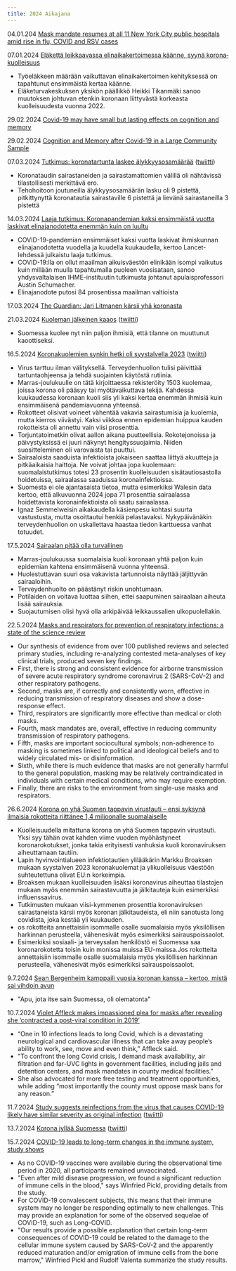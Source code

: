 ```yaml
---
title: 2024 Aikajana
---
```


04.01.204 [Mask mandate resumes at all 11 New York City public hospitals amid rise in flu, COVID and RSV cases](https://abc7ny.com/nyc-hospitals-mask-mandates-covid-flu/14265768/)

07.01.2024 [Eläkettä leikkaavassa elin­­aika­kertoimessa käänne, syynä korona­kuolleisuus](https://www.hs.fi/politiikka/art-2000010103585.html)
* Työeläkkeen määrään vaikuttavan elinaikakertoimen kehityksessä on tapahtunut ensimmäistä kertaa käänne. 
* Eläketurvakeskuksen yksikön päällikkö Heikki Tikanmäki sanoo muutoksen johtuvan etenkin koronaan liittyvästä korkeasta kuolleisuudesta vuonna 2022.

29.02.2024 [Covid-19 may have small but lasting effects on cognition and memory](https://www.imperial.nhs.uk/about-us/news/covid-may-have-small-but-lasting-effects-on-cognition-and-memory)

29.02.2024 [Cognition and Memory after Covid-19 in a Large Community Sample](https://www.nejm.org/doi/full/10.1056/NEJMoa2311330)

07.03.2024 [Tutkimus: koronatartunta laskee älykkyysosamäärää](https://www.is.fi/kotimaa/art-2000010274606.html) ([twiitti](https://twitter.com/iltasanomat/status/1765668745702486131))
* Koronataudin sairastaneiden ja sairastamattomien välillä oli nähtävissä tilastollisesti merkittävä ero.
* Tehohoitoon joutuneilla älykkyysosamäärän lasku oli 9 pistettä, pitkittynyttä koronatautia sairastaville 6 pistettä ja lievänä sairastaneilla 3 pistettä

14.03.2024 [Laaja tutkimus: Koronapandemian kaksi ensimmäistä vuotta laskivat elinajanodotetta enemmän kuin on luultu](https://yle.fi/a/74-20079095)
* COVID-19-pandemian ensimmäiset kaksi vuotta laskivat ihmiskunnan elinajanodotetta vuodella ja kuudella kuukaudella, kertoo Lancet-lehdessä julkaistu laaja tutkimus.
* COVID-19:lla on ollut maailman aikuisväestön elinikään isompi vaikutus kuin millään muulla tapahtumalla puoleen vuosisataan, sanoo yhdysvaltalaisen IHME-instituutin tutkimusta johtanut apulaisprofessori Austin Schumacher.
* Elinajanodote putosi 84 prosentissa maailman valtioista

17.03.2024 [The Guardian: Jari Litmanen kärsii yhä koronasta](https://www.hs.fi/urheilu/art-2000010299934.html)

21.03.2024 [Kuoleman jälkeinen kaaos](https://www.is.fi/kotimaa/art-2000010240196.html) ([twiitti](https://twitter.com/iltasanomat/status/1770661765040558563))
* Suomessa kuolee nyt niin paljon ihmisiä, että tilanne on muuttunut kaoottiseksi.

16.5.2024 [Koronakuolemien synkin hetki oli syystalvella 2023](https://www.laakarilehti.fi/mielipide/koronakuolemien-synkin-hetki-oli-syystalvella-2023/?public=8a3ea570ce9da292c9a1783caa841229) ([twiitti](https://x.com/Laakarilehti/status/1791005053202952639))
* Virus tarttuu ilman välityksellä. Terveydenhuollon tulisi päivittää tartuntaohjeensa ja tehdä suojainten käytöstä rutiinia.
* Marras-joulukuulle on tätä kirjoittaessa rekisteröity 1503 kuolemaa, joissa korona oli pääsyy tai myötävaikuttava tekijä. Kahdessa kuukaudessa koronaan kuoli siis yli kaksi kertaa enemmän ihmisiä kuin ensimmäisenä pandemiavuonna yhteensä.
* Rokotteet olisivat voineet vähentää vakavia sairastumisia ja kuolemia, mutta kierros viivästyi. Kaksi viikkoa ennen epidemian huippua kauden rokotteista oli annettu vain viisi prosenttia.
* Torjuntatoimetkin olivat aallon aikana puutteellisia. Rokotejonoissa ja päivystyksissä ei juuri näkynyt hengityssuojaimia. Niiden suositteleminen oli varovaista tai puuttui.
* Sairaaloista saaduista infektioista jokaiseen saattaa liittyä akuutteja ja pitkäaikaisia haittoja. Ne voivat johtaa jopa kuolemaan: suomalaistutkimus totesi 23 prosentin kuolleisuuden sisätautiosastolla hoidetuissa, sairaalassa saaduissa koronainfektioissa.
* Suomesta ei ole ajantasaista tietoa, mutta esimerkiksi Walesin data kertoo, että alkuvuonna 2024 jopa 71 prosenttia sairaalassa hoidettavista koronainfektioista oli saatu sairaalassa.
* Ignaz Semmelweisin aikakaudella käsienpesu kohtasi suurta vastustusta, mutta osoittautui henkiä pelastavaksi. Nykypäivänäkin terveydenhuollon on uskallettava haastaa tiedon karttuessa vanhat totuudet.

17.5.2024 [Sairaalan pitää olla turvallinen](https://www.laakarilehti.fi/mielipide/sairaalan-pitaa-olla-turvallinen/?public=3bcbb9c57f804585592e55de3ce56f08)
* Marras-joulukuussa suomalaisia kuoli koronaan yhtä paljon kuin epidemian kahtena ensimmäisenä vuonna yhteensä.
* Huolestuttavan suuri osa vakavista tartunnoista näyttää jäljittyvän sairaaloihin.
* Terveydenhuolto on päästänyt riskin unohtumaan.
* Potilaiden on voitava luottaa siihen, ettei saapuminen sairaalaan aiheuta lisää sairauksia.
* Suojautumisen olisi hyvä olla arkipäivää leikkaussalien ulkopuolellakin.

22.5.2024 [Masks and respirators for prevention of respiratory infections: a state of the science review](https://pubmed.ncbi.nlm.nih.gov/38775460/)
* Our synthesis of evidence from over 100 published reviews and selected primary studies, including re-analyzing contested meta-analyses of key clinical trials, produced seven key findings. 
* First, there is strong and consistent evidence for airborne transmission of severe acute respiratory syndrome coronavirus 2 (SARS-CoV-2) and other respiratory pathogens.
* Second, masks are, if correctly and consistently worn, effective in reducing transmission of respiratory diseases and show a dose-response effect.
* Third, respirators are significantly more effective than medical or cloth masks.
* Fourth, mask mandates are, overall, effective in reducing community transmission of respiratory pathogens.
* Fifth, masks are important sociocultural symbols; non-adherence to masking is sometimes linked to political and ideological beliefs and to widely circulated mis- or disinformation. 
* Sixth, while there is much evidence that masks are not generally harmful to the general population, masking may be relatively contraindicated in individuals with certain medical conditions, who may require exemption.
* Finally, there are risks to the environment from single-use masks and respirators.

26.6.2024 [Korona on yhä Suomen tappavin virustauti – ensi syksynä ilmaisia rokotteita riittänee 1,4 miljoonalle suomalaiselle](https://yle.fi/a/74-20096344)
* Kuolleisuudella mitattuna korona on yhä Suomen tappavin virustauti. Yksi syy tähän ovat kahden viime vuoden myöhästyneet koronarokotukset, jonka takia erityisesti vanhuksia kuoli koronaviruksen aiheuttamaan tautiin.
* Lapin hyvinvointialueen infektiotautien ylilääkärin Markku Broaksen mukaan syystalven 2023 koronakuolemat ja ylikuolleisuus väestöön suhteutettuna olivat EU:n korkeimpia.
* Broaksen mukaan kuolleisuuden lisäksi koronavirus aiheuttaa tilastojen mukaan myös enemmän sairastavuutta ja jälkitauteja kuin esimerkiksi influenssavirus.
* Tutkimusten mukaan viisi-kymmenen prosenttia koronaviruksen sairastaneista kärsii myös koronan jälkitaudeista, eli niin sanotusta long covidista, joka kestää yli kuukauden.
* os rokotteita annettaisiin isommalle osalle suomalaisia myös yksilöllisen harkinnan perusteella, vähenesivät myös esimerkiksi sairauspoissaolot.
* Esimerkiksi sosiaali- ja terveysalan henkilöstö ei Suomessa saa koronarokotetta toisin kuin monissa muissa EU-maissa.Jos rokotteita annettaisiin isommalle osalle suomalaisia myös yksilöllisen harkinnan perusteella, vähenesivät myös esimerkiksi sairauspoissaolot.

9.7.2024 [Sean Bergenheim kamppaili vuosia koronan kanssa – kertoo, mistä sai vihdoin avun](https://www.is.fi/menaiset/ihmiset-ja-suhteet/art-2000010549375.html)
* "Apu, jota itse sain Suomessa, oli olematonta"

10.7.2024 [Violet Affleck makes impassioned plea for masks after revealing she ‘contracted a post-viral condition in 2019’](https://edition.cnn.com/2024/07/10/entertainment/violet-affleck-masks-post-viral-condition/index.html)
* “One in 10 infections leads to long Covid, which is a devastating neurological and cardiovascular illness that can take away people’s ability to work, see, move and even think,” Affleck said.
* "To confront the long Covid crisis, I demand mask availability, air filtration and far-UVC lights in government facilities, including jails and detention centers, and mask mandates in county medical facilities.”
* She also advocated for more free testing and treatment opportunities, while adding “most importantly the county must oppose mask bans for any reason.”

11.7.2024 [Study suggests reinfections from the virus that causes COVID-19 likely have similar severity as original infection](https://www.nih.gov/news-events/news-releases/study-suggests-reinfections-virus-causes-covid-19-likely-have-similar-severity-original-infection)
([twiitti](https://x.com/NIH/status/1811785285786820722))

13.7.2024 [Korona jyllää Suomessa](https://www.iltalehti.fi/terveysuutiset/a/6d0a11b3-9daf-4577-977a-24b26322b8ae) ([twiitti](https://x.com/iltalehti_fi/status/1811989144429584410))

15.7.2024 [COVID-19 leads to long-term changes in the immune system, study shows](https://www.news-medical.net/news/20240715/COVID-19-leads-to-long-term-changes-in-the-immune-system-study-shows.aspx)
* As no COVID-19 vaccines were available during the observational time period in 2020, all participants remained unvaccinated.
* "Even after mild disease progression, we found a significant reduction of immune cells in the blood," says Winfried Pickl, providing details from the study.
* For COVID-19 convalescent subjects, this means that their immune system may no longer be responding optimally to new challenges. This may provide an explanation for some of the observed sequelae of COVID-19, such as Long-COVID.
* "Our results provide a possible explanation that certain long-term consequences of COVID-19 could be related to the damage to the cellular immune system caused by SARS-CoV-2 and the apparently reduced maturation and/or emigration of immune cells from the bone marrow," Winfried Pickl and Rudolf Valenta summarize the study results.

